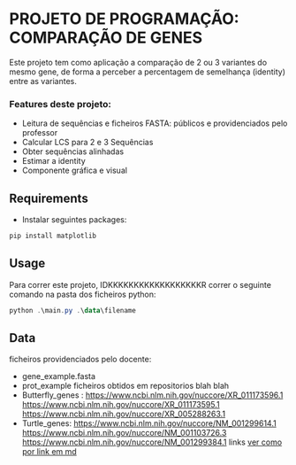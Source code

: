 # PROJETO DE PROGRAMAÇÃO: COMPARAÇÃO DE GENES
Este projeto tem como aplicação a comparação de 2 ou 3 variantes do mesmo gene, de forma a perceber a percentagem de semelhança (identity) entre as variantes.

### Features deste projeto:
- Leitura de sequências e ficheiros FASTA: públicos e providenciados pelo professor
- Calcular LCS para 2 e 3 Sequências
- Obter sequências alinhadas
- Estimar a identity
- Componente gráfica e visual

## Requirements

- Instalar seguintes packages:
```powershell
pip install matplotlib
```

## Usage
Para correr este projeto, IDKKKKKKKKKKKKKKKKKKR correr o seguinte comando na pasta dos ficheiros python:
```powershell
python .\main.py .\data\filename
```

## Data
ficheiros providenciados pelo docente:
- gene_example.fasta
- prot_example
ficheiros obtidos em repositorios blah blah
- Butterfly_genes : https://www.ncbi.nlm.nih.gov/nuccore/XR_011173596.1 https://www.ncbi.nlm.nih.gov/nuccore/XR_011173595.1 https://www.ncbi.nlm.nih.gov/nuccore/XR_005288263.1
- Turtle_genes: https://www.ncbi.nlm.nih.gov/nuccore/NM_001299614.1  https://www.ncbi.nlm.nih.gov/nuccore/NM_001103726.3  https://www.ncbi.nlm.nih.gov/nuccore/NM_001299384.1
links [ver como por link em md](www.google.pt)